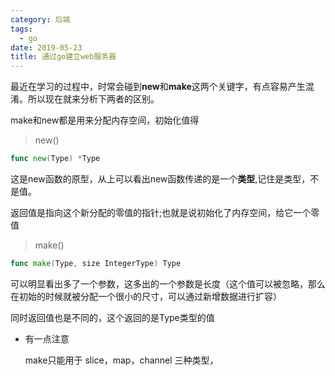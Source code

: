 ```yaml
---
category: 后端
tags:
  - go
date: 2019-05-23
title: 通过go建立web服务器
---
```


最近在学习的过程中，时常会碰到**new**和**make**这两个关键字，有点容易产生混淆。所以现在就来分析下两者的区别。

<!--more-->

make和new都是用来分配内存空间，初始化值得

> new()

```go
func new(Type) *Type
```
这是new函数的原型，从上可以看出new函数传递的是一个**类型**,记住是类型，不是值。

返回值是指向这个新分配的零值的指针;也就是说初始化了内存空间，给它一个零值


> make()

```go
func make(Type, size IntegerType) Type
```
可以明显看出多了一个参数，这多出的一个参数是长度（这个值可以被忽略，那么在初始的时候就被分配一个很小的尺寸，可以通过新增数据进行扩容）

同时返回值也是不同的，这个返回的是Type类型的值

* 有一点注意

  make只能用于 slice，map，channel 三种类型，